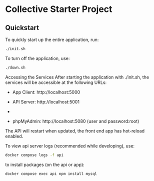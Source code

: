 # Collective Starter Project

## Quickstart

To quickly start up the entire application, run:

```bash
./init.sh
```

To turn off the application, use:

```bash
./down.sh
```

Accessing the Services
After starting the application with ./init.sh, the services will be accessible at the following URLs:

- App Client: http://localhost:5000

- API Server: http://localhost:5001
- 
- phpMyAdmin: http://localhost:5080 (user and password:root)

The API will restart when updated, the front end app has hot-reload enabled.

To view api server logs (recommended while developing), use:

```bash
docker compose logs -f api
```

to install packages (on the api or app):

```bash
docker compose exec api npm install mysql
```
